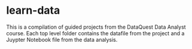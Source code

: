 # learn-data

This is a compilation of guided projects from the DataQuest Data Analyst course.  Each top level folder contains the datafile from the project and a Juypter Notebook file from the data analysis.
